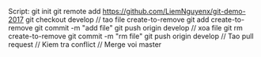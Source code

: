Script:
git init
git remote add https://github.com/LiemNguyenx/git-demo-2017
git checkout develop
// tao file create-to-remove
git add create-to-remove
git commit -m "add file"
git push origin develop
// xoa file 
git rm create-to-remove
git commit -m "rm file"
git push origin develop
// Tao pull request
// Kiem tra conflict
// Merge voi master
